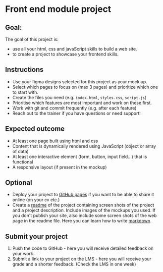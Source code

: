 # Front end module project

## Goal: 

The goal of this project is: 
- use all your html, css and javaScript skills to build a web site. 
- to create a project to showcase your frontend skills.

## Instructions

- Use your figma designs selected for this project as your mock up.
- Select which pages to focus on (max 3 pages) and prioritize which one to start with.
- Create the files you need (e.g. `index.html`, `styles.css`, `script.js`)
- Prioritise which features are most important and work on these first.
- Work with git and commit frequently (e.g. after each feature)
- Reach out to the trainer if you have questions or need support!

## Expected outcome

- At least one page built using html and css 
- Content that is dynamically rendered using JavaScript  (object or array of data)
- At least one interactive element (form, button, input field...) that is functional
- A responsive layout (if present in the mockup) 


## Optional

- Deploy your project to [GitHub pages](https://pages.github.com/) if you want to be able to share it online (on your cv etc.)
- Create a [readme](https://www.freecodecamp.org/news/how-to-write-a-good-readme-file/) of the project containing screen shots of the project and a project description. Include images of the mockups you used. If you don't publish your site, also include some screen shots of the web page in the readme file.  Here you can learn how to write [markdown](https://www.markdownguide.org/cheat-sheet/). 

## Submit your project

1. Push the code to GitHub - here you will receive detailed feedback on your work.
2. Submit a link to your project on the LMS  - here you will receive your grade and a shorter feedback. (Check the LMS in one week)
